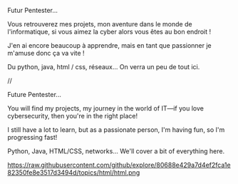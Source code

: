 Futur Pentester...

Vous retrouverez mes projets, mon aventure dans le monde de l'informatique, si vous aimez la cyber alors vous êtes au bon endroit !

J'en ai encore beaucoup à apprendre, mais en tant que passionner je m'amuse donc ça va vite !

Du python, java, html / css, réseaux... On verra un peu de tout ici.

//

Future Pentester...

You will find my projects, my journey in the world of IT—if you love cybersecurity, then you're in the right place!

I still have a lot to learn, but as a passionate person, I'm having fun, so I'm progressing fast!

Python, Java, HTML/CSS, networks... We'll cover a bit of everything here.

https://raw.githubusercontent.com/github/explore/80688e429a7d4ef2fca1e82350fe8e3517d3494d/topics/html/html.png
